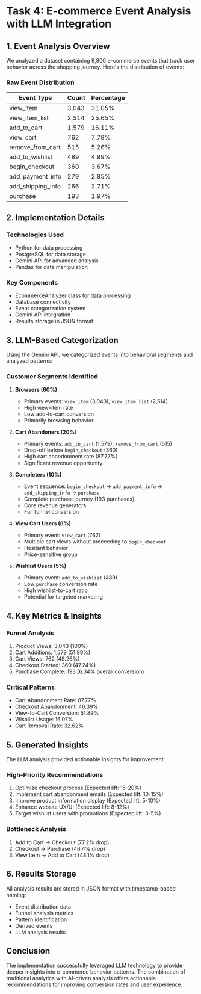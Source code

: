 # Task 4: E-commerce Event Analysis with LLM Integration

## 1. Event Analysis Overview

We analyzed a dataset containing 9,800 e-commerce events that track user behavior across the shopping journey. Here's the distribution of events:

### Raw Event Distribution
| Event Type          | Count | Percentage |
|---------------------|-------|------------|
| view_item          | 3,043 | 31.05% |
| view_item_list     | 2,514 | 25.65% |
| add_to_cart        | 1,579 | 16.11% |
| view_cart          | 762  | 7.78%  |
| remove_from_cart   | 515  | 5.26%  |
| add_to_wishlist    | 489  | 4.99%  |
| begin_checkout     | 360  | 3.67%  |
| add_payment_info   | 279  | 2.85%  |
| add_shipping_info  | 266  | 2.71%  |
| purchase           | 193  | 1.97%  |

## 2. Implementation Details

### Technologies Used
- Python for data processing
- PostgreSQL for data storage
- Gemini API for advanced analysis
- Pandas for data manipulation

### Key Components
- EcommerceAnalyzer class for data processing
- Database connectivity
- Event categorization system
- Gemini API integration
- Results storage in JSON format

## 3. LLM-Based Categorization

Using the Gemini API, we categorized events into behavioral segments and analyzed patterns:

### Customer Segments Identified

1. **Browsers (60%)**
   - Primary events: `view_item` (3,043), `view_item_list` (2,514)
   - High view-item rate
   - Low add-to-cart conversion
   - Primarily browsing behavior

2. **Cart Abandoners (20%)**
   - Primary events: `add_to_cart` (1,579), `remove_from_cart` (515)
   - Drop-off before `begin_checkout` (360)
   - High cart abandonment rate (87.77%)
   - Significant revenue opportunity

3. **Completers (10%)**
   - Event sequence: `begin_checkout` → `add_payment_info` → `add_shipping_info` → `purchase`
   - Complete purchase journey (193 purchases)
   - Core revenue generators
   - Full funnel conversion

4. **View Cart Users (8%)**
   - Primary event: `view_cart` (762)
   - Multiple cart views without proceeding to `begin_checkout`
   - Hesitant behavior
   - Price-sensitive group

5. **Wishlist Users (5%)**
   - Primary event: `add_to_wishlist` (489)
   - Low `purchase` conversion rate
   - High wishlist-to-cart ratio
   - Potential for targeted marketing

## 4. Key Metrics & Insights

### Funnel Analysis
1. Product Views: 3,043 (100%)
2. Cart Additions: 1,579 (51.89%)
3. Cart Views: 762 (48.26%)
4. Checkout Started: 360 (47.24%)
5. Purchase Complete: 193 (6.34% overall conversion)

### Critical Patterns
- Cart Abandonment Rate: 87.77%
- Checkout Abandonment: 46.39%
- View-to-Cart Conversion: 51.89%
- Wishlist Usage: 16.07%
- Cart Removal Rate: 32.62%

## 5. Generated Insights

The LLM analysis provided actionable insights for improvement:

### High-Priority Recommendations
1. Optimize checkout process (Expected lift: 15-20%)
2. Implement cart abandonment emails (Expected lift: 10-15%)
3. Improve product information display (Expected lift: 5-10%)
4. Enhance website UX/UI (Expected lift: 8-12%)
5. Target wishlist users with promotions (Expected lift: 3-5%)

### Bottleneck Analysis
1. Add to Cart → Checkout (77.2% drop)
2. Checkout → Purchase (46.4% drop)
3. View Item → Add to Cart (48.1% drop)

## 6. Results Storage

All analysis results are stored in JSON format with timestamp-based naming:
- Event distribution data
- Funnel analysis metrics
- Pattern identification
- Derived events
- LLM analysis results

## Conclusion

The implementation successfully leveraged LLM technology to provide deeper insights into e-commerce behavior patterns. The combination of traditional analytics with AI-driven analysis offers actionable recommendations for improving conversion rates and user experience.